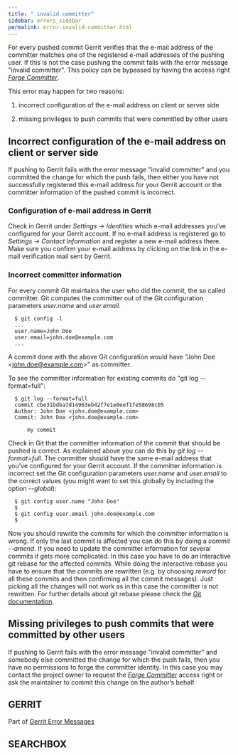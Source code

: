 ```yaml
---
title: " invalid committer"
sidebar: errors_sidebar
permalink: error-invalid-committer.html
---
```

For every pushed commit Gerrit verifies that the e-mail address of the
committer matches one of the registered e-mail addresses of the pushing
user. If this is not the case pushing the commit fails with the error
message "invalid committer". This policy can be bypassed by having the
access right [*Forge
Committer*](access-control.html#category_forge_committer).

This error may happen for two reasons:

1.  incorrect configuration of the e-mail address on client or server
    side

2.  missing privileges to push commits that were committed by other
    users

## Incorrect configuration of the e-mail address on client or server side

If pushing to Gerrit fails with the error message "invalid committer"
and you committed the change for which the push fails, then either you
have not successfully registered this e-mail address for your Gerrit
account or the committer information of the pushed commit is incorrect.

### Configuration of e-mail address in Gerrit

Check in Gerrit under *Settings → Identities* which e-mail addresses
you’ve configured for your Gerrit account. If no e-mail address is
registered go to *Settings → Contact Information* and register a new
e-mail address there. Make sure you confirm your e-mail address by
clicking on the link in the e-mail verification mail sent by Gerrit.

### Incorrect committer information

For every commit Git maintains the user who did the commit, the so
called committer. Git computes the committer out of the Git
configuration parameters *user.name* and *user.email*.

``` 
  $ git config -l
  ...
  user.name=John Doe
  user.email=john.doe@example.com
  ...
```

A commit done with the above Git configuration would have "John Doe
\<<john.doe@example.com>\>" as committer.

To see the committer information for existing commits do "git log
--format=full":

``` 
  $ git log --format=full
  commit cbe31bdba7d14963eb42f7e1e0eef1fe58698c05
  Author: John Doe <john.doe@example.com>
  Commit: John Doe <john.doe@example.com>

      my commit
```

Check in Git that the committer information of the commit that should be
pushed is correct. As explained above you can do this by *git log
--format=full*. The committer should have the same e-mail address that
you’ve configured for your Gerrit account. If the committer information
is incorrect set the Git configuration parameters *user.name* and
*user.email* to the correct values (you might want to set this globally
by including the option *--global*):

``` 
  $ git config user.name "John Doe"
  $
  $ git config user.email john.doe@example.com
  $
```

Now you should rewrite the commits for which the committer information
is wrong. If only the last commit is affected you can do this by doing a
*commit --amend*. If you need to update the committer information for
several commits it gets more complicated. In this case you have to do an
interactive git rebase for the affected commits. While doing the
interactive rebase you have to ensure that the commits are rewritten
(e.g. by choosing *reword* for all these commits and then confirming all
the commit messages). Just picking all the changes will not work as in
this case the committer is not rewritten. For further details about git
rebase please check the [Git
documentation](http://www.kernel.org/pub/software/scm/git/docs/git-rebase.html).

## Missing privileges to push commits that were committed by other users

If pushing to Gerrit fails with the error message "invalid committer"
and somebody else committed the change for which the push fails, then
you have no permissions to forge the committer identity. In this case
you may contact the project owner to request the [*Forge
Committer*](access-control.html#category_forge_committer) access right
or ask the maintainer to commit this change on the author’s behalf.

## GERRIT

Part of [Gerrit Error Messages](error-messages.html)

## SEARCHBOX

